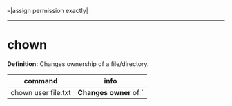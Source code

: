 `=`|assign permission exactly|

---
# chown

**Definition:** Changes ownership of a file/directory.

| command                       | info                                                                  |
| ----------------------------- | --------------------------------------------------------------------- |
| chown user file.txt           | **Changes owner** of `